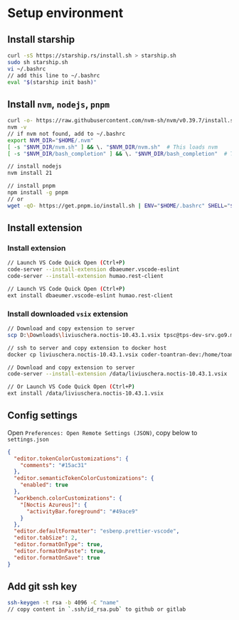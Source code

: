# Setup environment

## Install starship

  ```sh
  curl -sS https://starship.rs/install.sh > starship.sh
  sudo sh starship.sh
  vi ~/.bashrc
  // add this line to ~/.bashrc
  eval "$(starship init bash)"
  ```

## Install `nvm`, `nodejs`, `pnpm`

  ```sh
  curl -o- https://raw.githubusercontent.com/nvm-sh/nvm/v0.39.7/install.sh | bash
  nvm -v
  // if nvm not found, add to ~/.bashrc
  export NVM_DIR="$HOME/.nvm"
  [ -s "$NVM_DIR/nvm.sh" ] && \. "$NVM_DIR/nvm.sh"  # This loads nvm
  [ -s "$NVM_DIR/bash_completion" ] && \. "$NVM_DIR/bash_completion"  # This loads nvm bash_completion

  // install nodejs
  nvm install 21

  // install pnpm
  npm install -g pnpm
  // or
  wget -qO- https://get.pnpm.io/install.sh | ENV="$HOME/.bashrc" SHELL="$(which bash)" bash -
  ```

## Install extension

### Install extension

  ```sh
  // Launch VS Code Quick Open (Ctrl+P)
  code-server --install-extension dbaeumer.vscode-eslint
  code-server --install-extension humao.rest-client

  // Launch VS Code Quick Open (Ctrl+P)
  ext install dbaeumer.vscode-eslint humao.rest-client
  ```

### Install downloaded `vsix` extension

  ```sh
  // Download and copy extension to server
  scp D:\Downloads\liviuschera.noctis-10.43.1.vsix tpsc@tps-dev-srv.go9.me:~/liviuschera.noctis-10.43.1.vsix
  ```

  ```sh
  // ssh to server and copy extension to docker host
  docker cp liviuschera.noctis-10.43.1.vsix coder-toantran-dev:/home/toantran/data
  ```

  ```sh
  // Download and copy extension to server
  code-server --install-extension /data/liviuschera.noctis-10.43.1.vsix

  // Or Launch VS Code Quick Open (Ctrl+P)
  ext install /data/liviuschera.noctis-10.43.1.vsix
  ```

## Config settings

Open `Preferences: Open Remote Settings (JSON)`, copy below to `settings.json`

  ```json
  {
    "editor.tokenColorCustomizations": {
      "comments": "#15ac31"
    },
    "editor.semanticTokenColorCustomizations": {
      "enabled": true
    },
    "workbench.colorCustomizations": {
      "[Noctis Azureus]": {
        "activityBar.foreground": "#49ace9"
      }
    },
    "editor.defaultFormatter": "esbenp.prettier-vscode",
    "editor.tabSize": 2,
    "editor.formatOnType": true,
    "editor.formatOnPaste": true,
    "editor.formatOnSave": true
  }
  ```

## Add git ssh key

  ```sh
  ssh-keygen -t rsa -b 4096 -C "name"
  // copy content in `.ssh/id_rsa.pub` to github or gitlab
  ```

